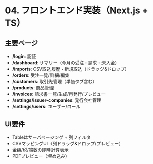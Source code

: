 # 04. フロントエンド実装（Next.js + TS）

## 主要ページ
- **/login**: 認証
- **/dashboard**: サマリー（今月の受注・請求・未入金）
- **/imports**: CSV取込履歴・新規取込（ドラッグ&ドロップ）
- **/orders**: 受注一覧/詳細/編集
- **/customers**: 取引先管理（単価タブ含む）
- **/products**: 商品管理
- **/invoices**: 請求書一覧/生成/再発行/プレビュー
- **/settings/issuer-companies**: 発行会社管理
- **/settings/users**: ユーザー/ロール

## UI要件
- Tableはサーバページング + 列フィルタ
- CSVマッピングUI（列ドラッグ&ドロップ/プレビュー）
- 金額/税/端数の即時計算表示
- PDFプレビュー（埋め込み）
